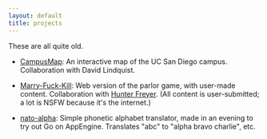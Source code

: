 ```yaml
---
layout: default
title: projects
---
```

These are all quite old.

- [CampusMap](http://campusmap.michaelkelly.org):
  An interactive map of the UC San Diego campus. Collaboration with David
  Lindquist.

- [Marry-Fuck-Kill](http://marryfuckkill.com):
  Web version of the parlor game, with user-made content. Collaboration with <a
  href="http://www.hjfreyer.com">Hunter Freyer</a>. (All content is
  user-submitted; a lot is NSFW because it's the internet.)

- [nato-alpha](http://nato-alpha.appspot.com):
  Simple phonetic alphabet translator, made in an evening to try out Go on
  AppEngine. Translates "abc" to "alpha bravo charlie", etc.
